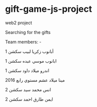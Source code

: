 # gift-game-js-project
web2 project

Searching for the gifts


Team members: -

أبانوب زكريا لبيب       سكشن 1

ابانوب موسي عبده     سكشن 1

اندرو ميلاد داود         سكشن 1

مينا ميلاد عشم          مستوي رابع 2016

انس محمد سيد          سكشن 2

ايمن طارق احمد        سكشن 2

